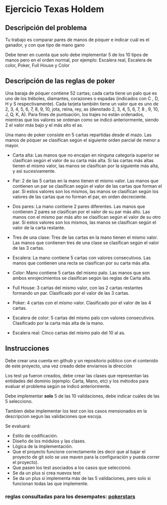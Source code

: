 # Ejercicio Texas Holdem

## Descripción del problema

Tu trabajo es comparar pares de manos de póquer e indicar cuál es el ganador, y con que tipo de mano gano

Debe tener en cuenta que solo debe implementar 5 de los 10 tipos de manos pero en el orden normal, por ejemplo: Escalera real, Escalera de color, Poker, Full House y Color

## Descripción de las reglas de poker

Una baraja de póquer contiene 52 cartas; cada carta tiene un palo que es uno de los tréboles, diamantes, corazones o espadas (indicados con C , D, H y S respectivamente). Cada tarjeta también tiene un valor que es uno de 2, 3, 4, 5, 6, 7, 8, 9, 10, jota, reina, rey, as (denotado 2, 3, 4, 5, 6, 7, 8 , 9, 10, J, Q, K, A). Para fines de puntuación, los trajes no están ordenados, mientras que los valores se ordenan como se indicó anteriormente, siendo 2 el valor más bajo y el más alto el as.

Una mano de poker consiste en 5 cartas repartidas desde el mazo. Las manos de póquer se clasifican según el siguiente orden parcial de menor a mayor.

- Carta alta: Las manos que no encajan en ninguna categoría superior se clasifican según el valor de su carta más alta. Si las cartas más altas tienen el mismo valor, las manos se clasifican por la siguiente más alta, y así sucesivamente.

- Par: 2 de las 5 cartas en la mano tienen el mismo valor. Las manos que contienen un par se clasifican según el valor de las cartas que forman el par. Si estos valores son los mismos, las manos se clasifican según los valores de las cartas que no forman el par, en orden decreciente.

- Dos pares: La mano contiene 2 pares diferentes. Las manos que contienen 2 pares se clasifican por el valor de su par más alto. Las manos con el mismo par más alto se clasifican según el valor de su otro par. Si estos valores son los mismos, las manos se clasifican según el valor de la carta restante.

- Tres de una clase: Tres de las cartas en la mano tienen el mismo valor. Las manos que contienen tres de una clase se clasifican según el valor de las 3 cartas.

- Escalera: La mano contiene 5 cartas con valores consecutivos. Las manos que contienen una recta se clasifican por su carta más alta.

- Color: Mano contiene 5 cartas del mismo palo. Las manos que son ambos enrojecimientos se clasifican según las reglas de Carta alta.

- Full House: 3 cartas del mismo valor, con las 2 cartas restantes formando un par. Clasificado por el valor de las 3 cartas.

- Poker: 4 cartas con el mismo valor. Clasificado por el valor de las 4 cartas.

- Escalera de color: 5 cartas del mismo palo con valores consecutivos. Clasificado por la carta más alta de la mano.

- Escalera real: Cinco cartas del mismo palo del 10 al as.

## Instrucciones

Debe crear una cuenta en github y un repositorio público con el contenido de este proyecto, una vez creado debe enviarnos la dirección

Los test ya fueron creados, debe crear las clases que representan las entidades del dominio (ejemplo: Carta, Mano, etc) y los métodos para evaluar el problema según se indicó anteriormente.

Debe implementar **solo** 5 de las 10 validaciones, debe indicar cuáles de las 5 selecciono.

Tambien debe implementar los test con los casos mensionados en la descripcion segun las validaciones que escoja.

Se evaluará:
- Estilo de codificación.
- Diseño de los módulos y las clases.
- Lógica de la implementación.
- Que el proyecto funcione correctamente (es decir que al bajar el proyecto de git solo se use maven para la configuración y pueda correr el proyecto).
- Que pasen los test asociados a los casos que seleccionó.
- Se da un plus si crea nuevos test
- Se da un plus si implementa más de las 5 validaciones, pero solo si funcionan todas las que implemente.

### reglas consultadas para los desempates: [pokerstars](https://www.pokerstars.es/poker/games/rules/hand-rankings/)



